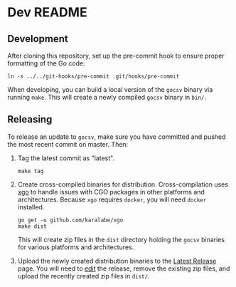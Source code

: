 # Dev README

## Development

After cloning this repository, set up the pre-commit hook to ensure proper formatting of the Go code:
```shell
ln -s ../../git-hooks/pre-commit .git/hooks/pre-commit
```

When developing, you can build a local version of the `gocsv` binary via running `make`. This will create a newly compiled `gocsv` binary in `bin/`.

## Releasing

To release an update to `gocsv`, make sure you have committed and pushed the most recent commit on master. Then:

1. Tag the latest commit as "latest".

   ```shell
   make tag
   ```


2. Create cross-compiled binaries for distribution. Cross-compilation uses [xgo](https://github.com/karalabe/xgo) to handle issues with CGO packages in other platforms and architectures. Because `xgo` requires `docker`, you will need `docker` installed.

   ```shell
   go get -u github.com/karalabe/xgo
   make dist
   ```

   This will create zip files in the `dist` directory holding the `gocsv` binaries for various platforms and architectures.

3. Upload the newly created distribution binaries to the [Latest Release](https://github.com/aotimme/gocsv/releases/tag/latest) page. You will need to [edit](https://github.com/aotimme/gocsv/releases/edit/latest) the release, remove the existing zip files, and upload the recently created zip files in `dist/`.
